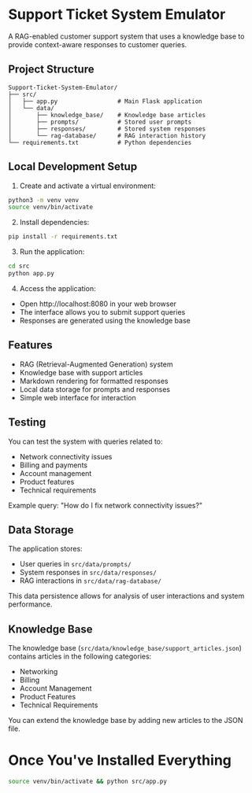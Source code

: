 # Support Ticket System Emulator

A RAG-enabled customer support system that uses a knowledge base to provide context-aware responses to customer queries.

## Project Structure

```
Support-Ticket-System-Emulator/
├── src/
│   ├── app.py                 # Main Flask application
│   └── data/
│       ├── knowledge_base/    # Knowledge base articles
│       ├── prompts/           # Stored user prompts
│       ├── responses/         # Stored system responses
│       └── rag-database/      # RAG interaction history
└── requirements.txt           # Python dependencies
```

## Local Development Setup

1. Create and activate a virtual environment:
```bash
python3 -m venv venv
source venv/bin/activate
```

2. Install dependencies:
```bash
pip install -r requirements.txt
```

3. Run the application:
```bash
cd src
python app.py
```

4. Access the application:
- Open http://localhost:8080 in your web browser
- The interface allows you to submit support queries
- Responses are generated using the knowledge base

## Features

- RAG (Retrieval-Augmented Generation) system
- Knowledge base with support articles
- Markdown rendering for formatted responses
- Local data storage for prompts and responses
- Simple web interface for interaction

## Testing

You can test the system with queries related to:
- Network connectivity issues
- Billing and payments
- Account management
- Product features
- Technical requirements

Example query: "How do I fix network connectivity issues?"

## Data Storage

The application stores:
- User queries in `src/data/prompts/`
- System responses in `src/data/responses/`
- RAG interactions in `src/data/rag-database/`

This data persistence allows for analysis of user interactions and system performance.

## Knowledge Base

The knowledge base (`src/data/knowledge_base/support_articles.json`) contains articles in the following categories:
- Networking
- Billing
- Account Management
- Product Features
- Technical Requirements

You can extend the knowledge base by adding new articles to the JSON file.


# Once You've Installed Everything

```bash
source venv/bin/activate && python src/app.py
```